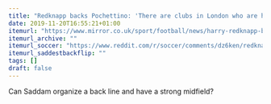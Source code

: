 ```yaml
---
title: "Redknapp backs Pochettino: 'There are clubs in London who are having a terrible time. Why shouldn’t he go to Arsenal if he wants to? You think the Arsenal fans wouldn’t love him there? If you go in there and start winning football matches, they would have taken Saddam Hussein in there when he was about, the fans don’t give a monkey's! If you start winning every week, they’re singing ‘there’s only one Saddam’."
date: 2019-11-20T16:55:21+01:00
itemurl: "https://www.mirror.co.uk/sport/football/news/harry-redknapp-backs-mauricio-pochettino-20922010"
itemurl_archive: ""
itemurl_soccer: "https://www.reddit.com/r/soccer/comments/dz6ken/redknapp_backs_pochettino_for_arsenal_you_think/"
itemurl_saddestbackflip: ""
tags: []
draft: false
---
```

Can Saddam organize a back line and have a strong midfield?

